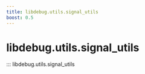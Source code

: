 ```yaml
---
title: libdebug.utils.signal_utils
boost: 0.5
---
```

# libdebug.utils.signal_utils
::: libdebug.utils.signal_utils

